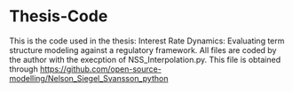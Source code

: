 # Thesis-Code

This is the code used in the thesis: 
Interest Rate Dynamics: Evaluating term structure modeling against a regulatory framework.
All files are coded by the author with the execption of NSS_Interpolation.py. This file is obtained through https://github.com/open-source-modelling/Nelson_Siegel_Svansson_python

